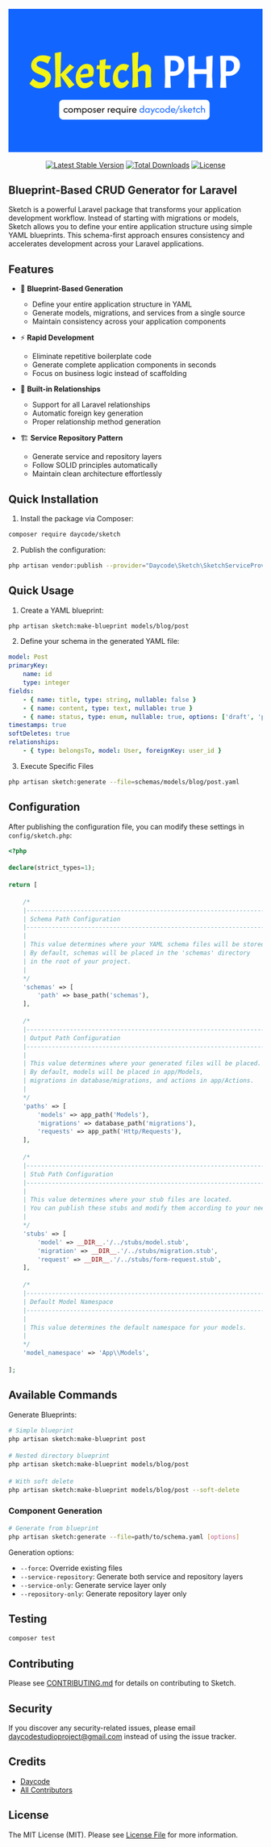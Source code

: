 <p align="center">
  <img src="https://github.com/dayCod/sketch/blob/master/art/sketch-logo.png" alt="Sketch Logo">
</p>

<p align="center">
  <a href="https://packagist.org/packages/daycode/sketch"><img src="https://img.shields.io/packagist/v/daycode/sketch" alt="Latest Stable Version"></a>
  <a href="https://packagist.org/packages/daycode/sketch"><img src="https://img.shields.io/packagist/dt/daycode/sketch" alt="Total Downloads"></a>
  <a href="https://packagist.org/packages/daycode/sketch"><img src="https://img.shields.io/packagist/l/daycode/sketch" alt="License"></a>
</p>

## Blueprint-Based CRUD Generator for Laravel

Sketch is a powerful Laravel package that transforms your application development workflow. Instead of starting with migrations or models, Sketch allows you to define your entire application structure using simple YAML blueprints. This schema-first approach ensures consistency and accelerates development across your Laravel applications.

## Features

- 📝 **Blueprint-Based Generation**
  - Define your entire application structure in YAML
  - Generate models, migrations, and services from a single source
  - Maintain consistency across your application components

- ⚡ **Rapid Development**
  - Eliminate repetitive boilerplate code
  - Generate complete application components in seconds
  - Focus on business logic instead of scaffolding

- 🧩 **Built-in Relationships**
  - Support for all Laravel relationships
  - Automatic foreign key generation
  - Proper relationship method generation

- 🏗️ **Service Repository Pattern**
  - Generate service and repository layers
  - Follow SOLID principles automatically
  - Maintain clean architecture effortlessly

## Quick Installation

1. Install the package via Composer:
```bash
composer require daycode/sketch
```

2. Publish the configuration:
```bash
php artisan vendor:publish --provider="Daycode\Sketch\SketchServiceProvider"
```

## Quick Usage

1. Create a YAML blueprint:
```bash
php artisan sketch:make-blueprint models/blog/post
```

2. Define your schema in the generated YAML file:
```yaml
model: Post
primaryKey:
    name: id
    type: integer
fields:
    - { name: title, type: string, nullable: false }
    - { name: content, type: text, nullable: true }
    - { name: status, type: enum, nullable: true, options: ['draft', 'published'] }
timestamps: true
softDeletes: true
relationships:
    - { type: belongsTo, model: User, foreignKey: user_id }
```

3. Execute Specific Files
```bash
php artisan sketch:generate --file=schemas/models/blog/post.yaml
```

## Configuration

After publishing the configuration file, you can modify these settings in `config/sketch.php`:
```php
<?php

declare(strict_types=1);

return [

    /*
    |--------------------------------------------------------------------------
    | Schema Path Configuration
    |--------------------------------------------------------------------------
    |
    | This value determines where your YAML schema files will be stored.
    | By default, schemas will be placed in the 'schemas' directory
    | in the root of your project.
    |
    */
    'schemas' => [
        'path' => base_path('schemas'),
    ],

    /*
    |--------------------------------------------------------------------------
    | Output Path Configuration
    |--------------------------------------------------------------------------
    |
    | This value determines where your generated files will be placed.
    | By default, models will be placed in app/Models,
    | migrations in database/migrations, and actions in app/Actions.
    |
    */
    'paths' => [
        'models' => app_path('Models'),
        'migrations' => database_path('migrations'),
        'requests' => app_path('Http/Requests'),
    ],

    /*
    |--------------------------------------------------------------------------
    | Stub Path Configuration
    |--------------------------------------------------------------------------
    |
    | This value determines where your stub files are located.
    | You can publish these stubs and modify them according to your needs.
    |
    */
    'stubs' => [
        'model' => __DIR__.'/../stubs/model.stub',
        'migration' => __DIR__.'/../stubs/migration.stub',
        'request' => __DIR__.'/../stubs/form-request.stub',
    ],

    /*
    |--------------------------------------------------------------------------
    | Default Model Namespace
    |--------------------------------------------------------------------------
    |
    | This value determines the default namespace for your models.
    |
    */
    'model_namespace' => 'App\\Models',

];

```

## Available Commands

Generate Blueprints:
```bash
# Simple blueprint
php artisan sketch:make-blueprint post

# Nested directory blueprint
php artisan sketch:make-blueprint models/blog/post

# With soft delete
php artisan sketch:make-blueprint models/blog/post --soft-delete
```

### Component Generation
```bash
# Generate from blueprint
php artisan sketch:generate --file=path/to/schema.yaml [options]
```

Generation options:
- `--force`: Override existing files
- `--service-repository`: Generate both service and repository layers
- `--service-only`: Generate service layer only
- `--repository-only`: Generate repository layer only

## Testing

```bash
composer test
```

## Contributing

Please see [CONTRIBUTING.md](CONTRIBUTING.md) for details on contributing to Sketch.

## Security

If you discover any security-related issues, please email daycodestudioproject@gmail.com instead of using the issue tracker.

## Credits

- [Daycode](https://github.com/dayCod)
- [All Contributors](../../contributors)

## License

The MIT License (MIT). Please see [License File](LICENSE.md) for more information.

